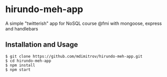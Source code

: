 # hirundo-meh-app

A simple "twitterish" app for NoSQL course @fmi with mongoose, express and handlebars

## Installation and Usage
    
    $ git clone https://github.com/mdimitrov/hirundo-meh-app.git
    $ cd hirundo-meh-app
    $ npm install
    $ npm start


